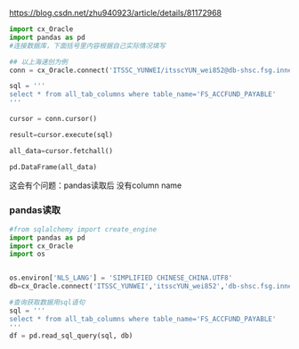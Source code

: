 https://blog.csdn.net/zhu940923/article/details/81172968

```python
import cx_Oracle
import pandas as pd
#连接数据库，下面括号里内容根据自己实际情况填写

## 以上海速创为例
conn = cx_Oracle.connect('ITSSC_YUNWEI/itsscYUN_wei852@db-shsc.fsg.inner:1521/ehr2')

sql = '''
select * from all_tab_columns where table_name='FS_ACCFUND_PAYABLE'
'''

cursor = conn.cursor()

result=cursor.execute(sql)

all_data=cursor.fetchall()

pd.DataFrame(all_data)
```
这会有个问题：pandas读取后 没有column name

### pandas读取
```python
#from sqlalchemy import create_engine
import pandas as pd
import cx_Oracle
import os


os.environ['NLS_LANG'] = 'SIMPLIFIED CHINESE_CHINA.UTF8'
db=cx_Oracle.connect('ITSSC_YUNWEI','itsscYUN_wei852','db-shsc.fsg.inner:1521/ehr2')

#查询获取数据用sql语句
sql = '''
select * from all_tab_columns where table_name='FS_ACCFUND_PAYABLE'
'''
df = pd.read_sql_query(sql, db)
```

